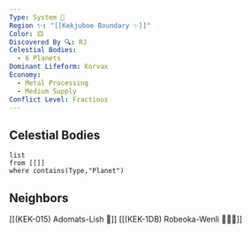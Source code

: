 ```yaml
---
Type: System 🔆
Region ✨: "[[Kekjuboe Boundary ✨]]"
Color: 🟨
Discovered By 🔍: RJ
Celestial Bodies:
  - 6 Planets
Dominant Lifeform: Korvax
Economy:
  - Metal Processing
  - Medium Supply
Conflict Level: Fractious
---
```

## Celestial Bodies
```dataview
list
from [[]]
where contains(Type,"Planet")
```
## Neighbors
[[(KEK-015) Adomats-Lish 🔆]]
[[(KEK-1DB) Robeoka-Wenli 🔆🏴‍☠️]]